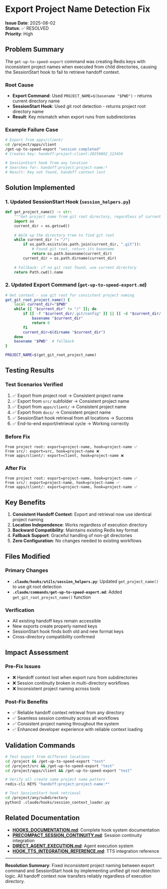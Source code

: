 # Export Project Name Detection Fix

**Issue Date**: 2025-08-02  
**Status**: ✅ RESOLVED  
**Priority**: High

## Problem Summary

The `get-up-to-speed-export` command was creating Redis keys with inconsistent project names when executed from child directories, causing the SessionStart hook to fail to retrieve handoff context.

### Root Cause
- **Export Command**: Used `PROJECT_NAME=$(basename "$PWD")` - returns current directory name
- **SessionStart Hook**: Used git root detection - returns project root directory name
- **Result**: Key mismatch when export runs from subdirectories

### Example Failure Case
```bash
# Export from apps/client/
cd /project/apps/client
/get-up-to-speed-export "session completed"
# Creates key: handoff:project:client:20250802_123456

# SessionStart hook from any location
# Searches for: handoff:project:project-name:*
# Result: Key not found, handoff context lost
```

## Solution Implemented

### 1. Updated SessionStart Hook (`session_helpers.py`)
```python
def get_project_name() -> str:
    """Get project name from git root directory, regardless of current working directory."""
    import os
    current_dir = os.getcwd()
    
    # Walk up the directory tree to find git root
    while current_dir != "/":
        if os.path.exists(os.path.join(current_dir, ".git")):
            # Found git root, return its basename
            return os.path.basename(current_dir)
        current_dir = os.path.dirname(current_dir)
    
    # Fallback: if no git root found, use current directory
    return Path.cwd().name
```

### 2. Updated Export Command (`get-up-to-speed-export.md`)
```bash
# Get context - use git root for consistent project naming
get_git_root_project_name() {
    local current_dir="$PWD"
    while [[ "$current_dir" != "/" ]]; do
        if [[ -f "$current_dir/.git/config" ]] || [[ -d "$current_dir/.git" ]]; then
            basename "$current_dir"
            return 0
        fi
        current_dir=$(dirname "$current_dir")
    done
    basename "$PWD"  # fallback
}

PROJECT_NAME=$(get_git_root_project_name)
```

## Testing Results

### Test Scenarios Verified
1. ✅ Export from project root → Consistent project name
2. ✅ Export from `src/` subfolder → Consistent project name  
3. ✅ Export from `apps/client/` → Consistent project name
4. ✅ Export from `docs/` → Consistent project name
5. ✅ SessionStart hook retrieval from all locations → Success
6. ✅ End-to-end export/retrieval cycle → Working correctly

### Before Fix
```
From project root: export=project-name, hook=project-name ✅
From src/: export=src, hook=project-name ❌
From apps/client/: export=client, hook=project-name ❌
```

### After Fix
```
From project root: export=project-name, hook=project-name ✅
From src/: export=project-name, hook=project-name ✅  
From apps/client/: export=project-name, hook=project-name ✅
```

## Key Benefits

1. **Consistent Handoff Context**: Export and retrieval now use identical project naming
2. **Location Independence**: Works regardless of execution directory
3. **Backward Compatibility**: Maintains existing Redis key format
4. **Fallback Support**: Graceful handling of non-git directories
5. **Zero Configuration**: No changes needed to existing workflows

## Files Modified

### Primary Changes
- **`.claude/hooks/utils/session_helpers.py`**: Updated `get_project_name()` to use git root detection
- **`.claude/commands/get-up-to-speed-export.md`**: Added `get_git_root_project_name()` function

### Verification
- All existing handoff keys remain accessible
- New exports create properly named keys
- SessionStart hook finds both old and new format keys
- Cross-directory compatibility confirmed

## Impact Assessment

### Pre-Fix Issues
- ❌ Handoff context lost when export runs from subdirectories
- ❌ Session continuity broken in multi-directory workflows
- ❌ Inconsistent project naming across tools

### Post-Fix Benefits  
- ✅ Reliable handoff context retrieval from any directory
- ✅ Seamless session continuity across all workflows
- ✅ Consistent project naming throughout the system
- ✅ Enhanced developer experience with reliable context loading

## Validation Commands

```bash
# Test export from different locations
cd /project && /get-up-to-speed-export "test"
cd /project/src && /get-up-to-speed-export "test"  
cd /project/apps/client && /get-up-to-speed-export "test"

# Verify all create same project name pattern
redis-cli KEYS "handoff:project:project-name:*"

# Test SessionStart hook retrieval
cd /project/any/subdirectory
python3 .claude/hooks/session_context_loader.py
```

## Related Documentation

- **[HOOKS_DOCUMENTATION.md](./HOOKS_DOCUMENTATION.md)**: Complete hook system documentation
- **[PRECOMPACT_SESSION_CONTINUITY.md](./PRECOMPACT_SESSION_CONTINUITY.md)**: Session continuity integration
- **[DIRECT_AGENT_EXECUTION.md](./DIRECT_AGENT_EXECUTION.md)**: Agent execution system
- **[HOOK_TTS_INTEGRATION_REFERENCE.md](./HOOK_TTS_INTEGRATION_REFERENCE.md)**: TTS integration reference

---

**Resolution Summary**: Fixed inconsistent project naming between export command and SessionStart hook by implementing unified git root detection logic. All handoff context now transfers reliably regardless of execution directory.